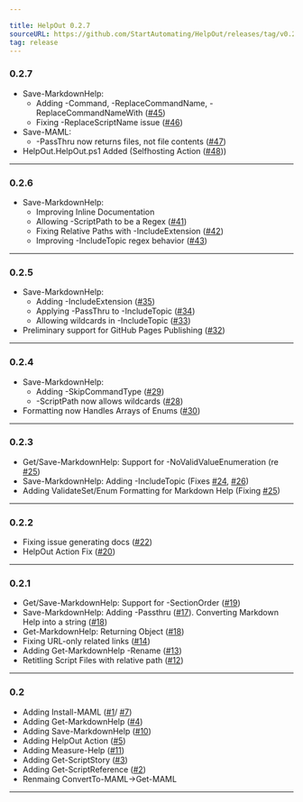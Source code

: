 ```yaml
---

title: HelpOut 0.2.7
sourceURL: https://github.com/StartAutomating/HelpOut/releases/tag/v0.2.7
tag: release
---
```

### 0.2.7
* Save-MarkdownHelp:
  * Adding -Command, -ReplaceCommandName, -ReplaceCommandNameWith ([#45](https://github.com/StartAutomating/HelpOut/issues/45))
  * Fixing -ReplaceScriptName issue ([#46](https://github.com/StartAutomating/HelpOut/issues/46))
* Save-MAML:
  * -PassThru now returns files, not file contents ([#47](https://github.com/StartAutomating/HelpOut/issues/47))
* HelpOut.HelpOut.ps1 Added (Selfhosting Action ([#48](https://github.com/StartAutomating/HelpOut/issues/48)))
---

### 0.2.6
* Save-MarkdownHelp:
  * Improving Inline Documentation
  * Allowing -ScriptPath to be a Regex ([#41](https://github.com/StartAutomating/HelpOut/issues/41))
  * Fixing Relative Paths with -IncludeExtension ([#42](https://github.com/StartAutomating/HelpOut/issues/42))
  * Improving -IncludeTopic regex behavior ([#43](https://github.com/StartAutomating/HelpOut/issues/43))
---
### 0.2.5
* Save-MarkdownHelp:
  * Adding -IncludeExtension ([#35](https://github.com/StartAutomating/HelpOut/issues/35))
  * Applying -PassThru to -IncludeTopic ([#34](https://github.com/StartAutomating/HelpOut/issues/34))
  * Allowing wildcards in -IncludeTopic ([#33](https://github.com/StartAutomating/HelpOut/issues/33))
* Preliminary support for GitHub Pages Publishing ([#32](https://github.com/StartAutomating/HelpOut/issues/32))
---
### 0.2.4
* Save-MarkdownHelp:
  * Adding -SkipCommandType ([#29](https://github.com/StartAutomating/HelpOut/issues/29))
  * -ScriptPath now allows wildcards ([#28](https://github.com/StartAutomating/HelpOut/issues/28))
* Formatting now Handles Arrays of Enums ([#30](https://github.com/StartAutomating/HelpOut/issues/30))
---
### 0.2.3
* Get/Save-MarkdownHelp:  Support for -NoValidValueEnumeration (re [#25](https://github.com/StartAutomating/HelpOut/issues/25))
* Save-MarkdownHelp:  Adding -IncludeTopic (Fixes [#24](https://github.com/StartAutomating/HelpOut/issues/24), [#26](https://github.com/StartAutomating/HelpOut/issues/26))
* Adding ValidateSet/Enum Formatting for Markdown Help (Fixing [#25](https://github.com/StartAutomating/HelpOut/issues/25))

---
### 0.2.2
* Fixing issue generating docs ([#22](https://github.com/StartAutomating/HelpOut/issues/22))
* HelpOut Action Fix ([#20](https://github.com/StartAutomating/HelpOut/issues/20))
---

### 0.2.1
* Get/Save-MarkdownHelp:  Support for -SectionOrder ([#19](https://github.com/StartAutomating/HelpOut/issues/19))
* Save-MarkdownHelp:  Adding -Passthru ([#17](https://github.com/StartAutomating/HelpOut/issues/17)).  Converting Markdown Help into a string ([#18](https://github.com/StartAutomating/HelpOut/issues/18))
* Get-MarkdownHelp: Returning Object ([#18](https://github.com/StartAutomating/HelpOut/issues/18))
* Fixing URL-only related links ([#14](https://github.com/StartAutomating/HelpOut/issues/14))
* Adding Get-MarkdownHelp -Rename ([#13](https://github.com/StartAutomating/HelpOut/issues/13))
* Retitling Script Files with relative path ([#12](https://github.com/StartAutomating/HelpOut/issues/12))
---
### 0.2
* Adding Install-MAML ([#1](https://github.com/StartAutomating/HelpOut/issues/1)/ [#7](https://github.com/StartAutomating/HelpOut/issues/7))
* Adding Get-MarkdownHelp ([#4](https://github.com/StartAutomating/HelpOut/issues/4))
* Adding Save-MarkdownHelp ([#10](https://github.com/StartAutomating/HelpOut/issues/10))
* Adding HelpOut Action ([#5](https://github.com/StartAutomating/HelpOut/issues/5))
* Adding Measure-Help ([#11](https://github.com/StartAutomating/HelpOut/issues/11))
* Adding Get-ScriptStory ([#3](https://github.com/StartAutomating/HelpOut/issues/3))
* Adding Get-ScriptReference ([#2](https://github.com/StartAutomating/HelpOut/issues/2))
* Renmaing ConvertTo-MAML->Get-MAML
---

